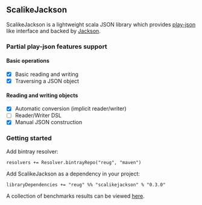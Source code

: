 ## ScalikeJackson

ScalikeJackson is a lightweight scala JSON library which provides [play-json](https://github.com/playframework/play-json) like interface and backed by [Jackson](https://github.com/FasterXML/jackson).

### Partial play-json features support

#### Basic operations
- [x] Basic reading and writing
- [x] Traversing a JSON object

#### Reading and writing objects
- [x] Automatic conversion (implicit reader/writer)
- [ ] Reader/Writer DSL
- [x] Manual JSON construction

### Getting started
Add bintray resolver:
```sbtshell
resolvers += Resolver.bintrayRepo("reug", "maven")
```
Add ScalikeJackson as a dependency in your project:
```sbtshell
libraryDependencies += "reug" %% "scalikejackson" % "0.3.0"
```

A collection of benchmarks results can be viewed [here](https://github.com/reugn/scalikejackson/blob/master/benchmarks/src/main/scala/reug/scalikejackson/benchmark/README.md).
